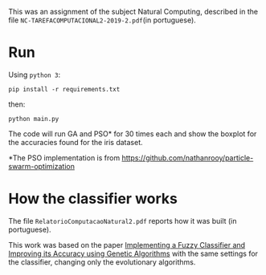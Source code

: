 This was an assignment of the subject Natural Computing, described in the file `NC-TAREFACOMPUTACIONAL2-2019-2.pdf`(in portuguese).

# Run

Using `python 3`: 

`pip install -r requirements.txt`

then:

`python main.py`

The code will run GA and PSO* for 30 times each and show the boxplot for the accuracies found for the iris dataset.

*The PSO implementation is from https://github.com/nathanrooy/particle-swarm-optimization

# How the classifier works

The file `RelatorioComputacaoNatural2.pdf` reports how it was built (in portuguese).

This work was based on the paper [Implementing a Fuzzy Classifier and Improving its Accuracy using Genetic Algorithms](https://pdfs.semanticscholar.org/0e3a/b04c83816c86c32466954e0febe629e0a542.pdf) with the same settings for the classifier, changing only the evolutionary algorithms.
